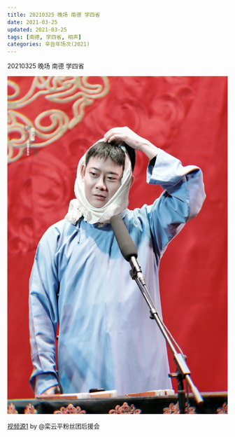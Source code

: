 ```yaml
---
title: 20210325 晚场 南德 学四省
date: 2021-03-25
updated: 2021-03-25
tags: [南德, 学四省, 相声] 
categories: 辛丑年场次(2021)
---
```

20210325 晚场 南德 学四省

![](https://raw.githubusercontent.com/rhenginium/image/main/007aVJ83ly1gowioj0mucj31n82io1kz.jpg)

[视频源1](https://m.weibo.cn/6574451359/4618754040269123 ) by @栾云平粉丝团后援会

